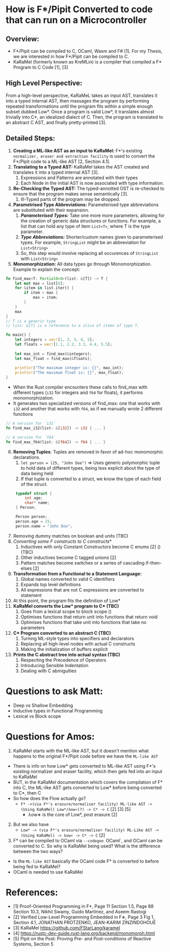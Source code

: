 # How is F*/Pipit Converted to code that can run on a Microcontroller
## Overview:
- F*/Pipit can be compiled to C, OCaml, Wasm and F# [1]. For my Thesis, we are interested in how F*/Pipit can be compiled to C.
- KaRaMel (formerly known as KreMLin) is a compiler that compiled a F* Program to C Code [1], [3]

## High Level Perspective: 
From a high-level perspective, KaRaMeL takes an input AST, translates it into a typed internal AST, then massages the program by performing repeated transformations until the program fits within a simple enough subset dubbed Low*. Once a program is valid Low*, it translates almost trivially into C*, an idealized dialect of C. Then, the program is translated to an abstract C AST, and finally pretty-printed [3].
## Detailed Steps:
1. **Creating a ML-like AST as an input to KaRaMel:** F*'s existing `normalizer, eraser and extraction facility` is used to convert the F*/Pipit code to a ML-like AST [2, Section 4.1].
2. **Translating to a Typed AST:** KaRaMel takes the AST created and translates it into a typed internal AST [3].
   1. Expressions and Patterns are annotated with their types
   2. Each Node in the initial AST is now associated with type information.
3. **Re-Checking the Typed AST:** The typed-annotted OST is re-checked to ensure that the program makes sense semantically [3].
   1. Ill-Typed parts of the program may be dropped.
4. **Parametrised Type Abbreviations:** Parameterised type abbreviations are substituted with their expansion. 
   1. ***Parameterised Types:*** Take one more more parameters, allowing for the creation of generic data structures or functions. For example, a list that can hold any type of item `List<T>`, where T is the type parameter.
   2. ***Type Abbreviations:*** Shorter/custom names given to parameterised types. For example, `StringList` might be an abbreviation for `List<String>`
   3. So, this step would involve replacing all occurences of `StringList` with `List<String>`
5. **Monomorphization:** All data types go through Monomorphization. Example to explain the concept:
```rust
fn find_max<T: PartialOrd>(list: &[T]) -> T {
    let mut max = list[0];
    for &item in list.iter() {
        if item > max {
            max = item;
        }
    }
    max
}
// T is a generic type
// list: &[T] is a reference to a slice of items of type T.

fn main() {
    let integers = vec![1, 2, 3, 4, 5];
    let floats = vec![1.1, 2.2, 3.3, 4.4, 5.5];
    
    let max_int = find_max(&integers);
    let max_float = find_max(&floats);
    
    println!("The maximum integer is: {}", max_int);
    println!("The maximum float is: {}", max_float);
}
```
- When the Rust compiler encounters these calls to find_max with different types (`i32` for integers and `f64` for floats), it performs monomorphization. 
- It generates two specialized versions of find_max: one that works with `i32` and another that works with `f64`, as if we manually wrote 2 different functions 

```rust
// A version for `i32`
fn find_max_i32(list: &[i32]) -> i32 { ... }

// A version for `f64`
fn find_max_f64(list: &[f64]) -> f64 { ... }
```

6. **Removing Tuples**: Tuples are removed in favor of ad-hoc monomorphic declarations. 
   1. `let person = (25, "John Doe")` => Uses generic polymorphic tuple to hold data of different types, being less explicit about the type of data being held
   2. If that tuple is converted to a struct, we know the type of each field of the struct.
   ```C
    typedef struct {
        int age;
        char* name;
    } Person;

    Person person;
    person.age = 25;
    person.name = "John Doe";
   ```
7. Removing dummy matches on boolean and units (TBC)
8. **Converting some F* constructs to C constructs**
   1. Inductives with only Constant Constructors become C enums [2] (<Research more about Inductive Types in Functional Programming>) (TBC)
   2. Other inductives become C tagged unions [2]
   3. Pattern matches become switches or a series of cascading if-then-elses [2]
9.  **Transformation from a Functional to a Statement Language:** 
    1.  Global names converted to valid C identifiers
    2.  Expands top level definitions
    3.  All expressions that are not C expressions are converted to statement 
10. At this point, the program fits the definition of Low*
11. **KaRaMel converts the Low\* program to C\* (TBC)**
    1.  Goes from a lexical scope to block scope (<Research more about lexical vs block scopes>)
    2.  Optimises functions that return unit into functions that return void
    3.  Optimises functions that take unit into functions that take no parameters
12. **C\* Program converted to an abstract C (TBC)**
    1.  Turning ML-style types into specifiers and declarators
    2.  Replacing all high-level nodes with actual C constructs
    3.  Making the initialization of buffers explicit
13. **Prints the C abstract tree into actual syntax (TBC)**
    1.  Respecting the Precedence of Operators
    2.  Introducing Sensible Indentation
    3.  Dealing with C abmiguities

# Questions to ask Matt:
- Deep vs Shallow Embedding
- Inductive types in Functional Programming
- Lexical vs Block scope 

# Questions for Amos:
1. KaRaMel starts with the ML-like AST, but it doesn't mention what happens to the original F*/Pipit code before we have the `ML-like AST`
  - There is info on how Low* gets converted to ML-like AST using F*'s existing normalizer and eraser facility, which then gets fed into an input to KaRaMel
  - BUT, in the KaRaMel documentation which covers the compilation of F* into C, the ML-like AST gets converted to Low* before being converted to C*, then C
  - So how does the Flow actually go?
    - `F* ->(via F*'s erasure/normaliser facility) ML-like AST -> (Using KaRaMel) Low*/λow∗(?) -> C* -> C` [2] [3] [5]
      - λow∗ is the core of Low*, post erasure [2]
2. But we also have
    - `Low* -> (via F*'s erasure/normaliser facility) ML-Like AST -> (Using KaRaMel) -> λow∗ -> C* -> C` [2]
3. F* can be compiled to OCaml via `--codegen `OCaml`, and OCaml can be converted to C. So why is KaRaMel being used? What is the difference between the two ways?
  - Is the `ML-like AST` basically the OCaml code F* is converted to before being fed to KaRaMel?
  - OCaml is needed to use KaRaMel

# References:
- [1] Proof-Oriented Programming in F*, Page 11 Section 1.5, Page 88 Section 10.3, Nikhil Swamy, Guido Martínez, and Aseem Rastogi
- [2] Verified Low-Level Programming Embedded in F∗, Page 3 Fig 1, Section 4.1, JONATHAN PROTZENKO, JEAN-KARIM ZINZINDOHOUÉ
- [3] KaRaMel https://github.com/FStarLang/karamel
- [4] https://rustc-dev-guide.rust-lang.org/backend/monomorph.html
- [5] Pipit on the Post: Proving Pre- and Post-conditions of Reactive Systems, Section 5